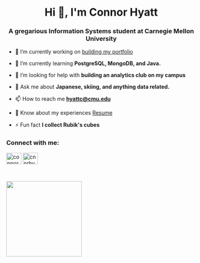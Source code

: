 <h1 align="center">Hi 👋, I'm Connor Hyatt</h1>
<h3 align="center">A gregarious Information Systems student at Carnegie Mellon University</h3>

- 🔭 I’m currently working on [building my portfolio](https://github.com/hyattc1/Portfolio)

- 🌱 I’m currently learning **PostgreSQL, MongoDB, and Java.**

- 🤝 I’m looking for help with **building an analytics club on my campus**

- 💬 Ask me about **Japanese, skiing, and anything data related.**

- 📫 How to reach me **hyattc@cmu.edu**

- 📄 Know about my experiences [Resume](https://drive.google.com/file/d/1ryCZ2c0k81AVyIxXVqN6CVxb4u4doiAZ/view?usp=sharing)

- ⚡ Fun fact **I collect Rubik's cubes**

<h3 align="left">Connect with me:</h3>
<p align="left">
<a href="https://linkedin.com/in/connorhyatt" target="blank"><img align="center" src="https://raw.githubusercontent.com/rahuldkjain/github-profile-readme-generator/master/src/images/icons/Social/linked-in-alt.svg" alt="connorhyatt" height="30" width="40" /></a>
<a href="https://instagram.com/cnnrhy" target="blank"><img align="center" src="https://raw.githubusercontent.com/rahuldkjain/github-profile-readme-generator/master/src/images/icons/Social/instagram.svg" alt="cnnrhy" height="30" width="40" /></a>
</p>
<p>&nbsp;</p>
<img width = 200 src="https://media1.tenor.com/m/8rYxK22VV8YAAAAd/berserk-guts-berserk.gif"/>
